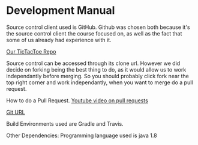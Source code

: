 Development Manual
=======

Source control client used is GitHub. Github was chosen both because it's the source control client the course focused on, as well as the fact that some of us already had experience with it.

[Our TicTacToe Repo](https://github.com/Hugbunadarfraedihopurinn/TicTacToe)

Source control can be accessed through its clone url. However we did decide on forking being the best thing to do, as it would allow us to work independantly before merging. So you should probably click fork near the top right corner and work independantly, when you want to merge do a pull request.

How to do a Pull Request.
[Youtube video on pull requests](https://www.youtube.com/watch?v=YTbRzhQju4c)


[Git URL](https://github.com/Hugbunadarfraedihopurinn/TicTacToe.git)

Build Environments used are Gradle and Travis.

Other Dependencies: Programming language used is java 1.8
